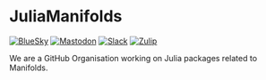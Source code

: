 # JuliaManifolds

[![BlueSky](https://img.shields.io/badge/Bluesky-juliamanifolds.bsky.social-%23007df5)](https://bsky.app/profile/juliamanifolds.bsky.social)
[![Mastodon](https://img.shields.io/badge/-@Manifolds@julialang.social-%232B90D9?logo=mastodon&logoColor=white)](https://julialang.social/@Manifolds)
[![Slack](https://img.shields.io/badge/Julia%20%23manifolds-4A154B?logo=slack&logoColor=white)](https://julialang.slack.com/archives/CP4QF0K5Z)
[![Zulip](https://img.shields.io/static/v1?message=julialang%20%23manifolds&color=222222&logo=Zulip&logoColor=50ADFF&label=)](https://julialang.zulipchat.com/#narrow/stream/236243-manifolds)

We are a GitHub Organisation working on Julia packages related to Manifolds.
